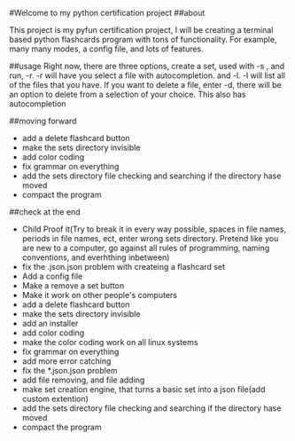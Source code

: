 #Welcome to  my python certification project
##about
<p>
This project is my pyfun certification project, I will be creating
a terminal based python flashcards program with tons of functionality.
For example, many many modes, a config file, and lots of features.</p>
##usage
Right now, there are three options, create a set, used with -s <name>,
and run, -r. -r will have you select a file with autocompletion. and
-l. -l will list all of the files that you have. If you want to delete a  file, enter -d, there will be an option to delete from a selection of your choice. This also has autocompletion

##moving forward
<ul>
<li>add a delete flashcard button </li>
<li>make the sets directory invisible</li> 
<li>add color coding</li>
<li>fix grammar on everything</li>
<li>add the sets directory file checking and searching if the directory hase moved</li>
<li>compact the program</li>
</ul>

##check at the end
<ul>
<li>Child Proof it(Try to break it in every way possible, spaces in file names, periods in file names, ect, enter wrong sets directory. Pretend like you are new to a computer, go against all rules of programming, naming conventions, and everhthing inbetween)</li>
<li>fix the .json.json problem with createing a flashcard set</li>
<li>Add a config file</li>
<li>Make a remove a set button</li>
<li>Make it work on other people's computers</li>
<li>add a delete flashcard button </li>
<li>make the sets directory invisible</li> 
<li>add an installer</li>
<li>add color coding</li>
<li>make the color coding work on all linux systems</li>
<li>fix grammar on everything</li>
<li>add more error catching</li>
<li>fix the *.json.json problem</li>
<li>add file removing, and file adding</li>
<li>make set creation engine, that turns a basic set into a json file(add custom extention)</li>
<li>add the sets directory file checking and searching if the directory hase moved</li>
<li>compact the program</li>
</ul>
